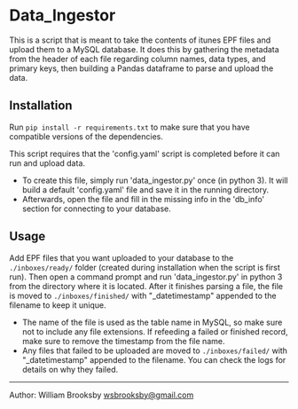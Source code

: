 # Data_Ingestor

This is a script that is meant to take the contents of itunes EPF files and upload them to a MySQL database.
It does this by gathering the metadata from the header of each file regarding column names, data types, and primary keys,
then building a Pandas dataframe to parse and upload the data.

## Installation
Run `pip install -r requirements.txt` to make sure that you have compatible versions of the dependencies.

This script requires that the 'config.yaml' script is completed before it can run and upload data.
- To create this file, simply run 'data_ingestor.py' once (in python 3). It will build a default 'config.yaml' file and save it in the running directory.
- Afterwards, open the file and fill in the missing info in the 'db_info' section for connecting to your database.


## Usage
Add EPF files that you want uploaded to your database to the `./inboxes/ready/` folder (created during installation when the script is first run). Then open a command prompt and run 'data_ingestor.py' in python 3 from the directory where it is located. After it finishes parsing a file, the file is moved to `./inboxes/finished/` with "_datetimestamp" appended to the filename to keep it unique.
- The name of the file is used as the table name in MySQL, so make sure not to include any file extensions. If refeeding a failed or finished record, make sure to remove the timestamp from the file name.
- Any files that failed to be uploaded are moved to `./inboxes/failed/` with "_datetimestamp" appended to the filename. You can check the logs for details on why they failed.
	
----------------------------------
Author: William Brooksby
wsbrooksby@gmail.com
